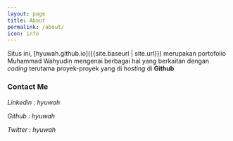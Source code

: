```yaml
---
layout: page
title: About
permalink: /about/
icon: info
---
```


Situs ini, [hyuwah.github.io]({{site.baseurl | site.url}}) merupakan portofolio Muhammad Wahyudin mengenai berbagai hal yang berkaitan dengan _coding_ terutama proyek-proyek yang di _hosting_ di **Github**

### Contact Me

<i class="zmdi zmdi-linkedin-box zmdi-hc-lg"/> Linkedin : hyuwah

<i class="zmdi zmdi-github zmdi-hc-lg"/> Github : hyuwah

<i class="zmdi zmdi-twitter zmdi-hc-lg"/> Twitter : hyuwah
